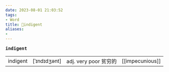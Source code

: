 ```yaml
---
date: 2023-08-01 21:03:52
tags: 
- Word
title: 📖indigent
aliases: 
- 
---
```


<pre><strong>indigent</strong></pre>
|   |   |   |   |
|---|---|---|---|
|indigent|[ˈɪndɪdʒənt]|adj. very poor 贫穷的|[[impecunious]]|